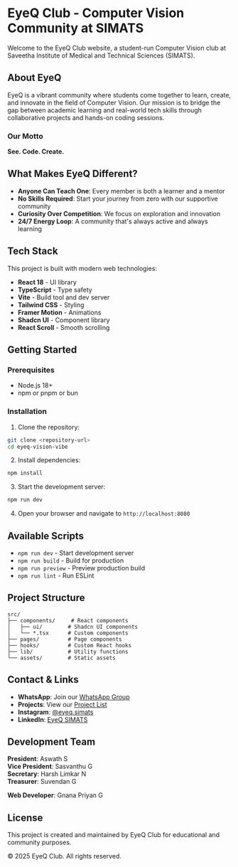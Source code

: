 # EyeQ Club - Computer Vision Community at SIMATS

Welcome to the EyeQ Club website, a student-run Computer Vision club at Saveetha Institute of Medical and Technical Sciences (SIMATS).

## About EyeQ

EyeQ is a vibrant community where students come together to learn, create, and innovate in the field of Computer Vision. Our mission is to bridge the gap between academic learning and real-world tech skills through collaborative projects and hands-on coding sessions.

### Our Motto
**See. Code. Create.**

## What Makes EyeQ Different?

- **Anyone Can Teach One**: Every member is both a learner and a mentor
- **No Skills Required**: Start your journey from zero with our supportive community
- **Curiosity Over Competition**: We focus on exploration and innovation
- **24/7 Energy Loop**: A community that's always active and always learning

## Tech Stack

This project is built with modern web technologies:

- **React 18** - UI library
- **TypeScript** - Type safety
- **Vite** - Build tool and dev server
- **Tailwind CSS** - Styling
- **Framer Motion** - Animations
- **Shadcn UI** - Component library
- **React Scroll** - Smooth scrolling

## Getting Started

### Prerequisites

- Node.js 18+ 
- npm or pnpm or bun

### Installation

1. Clone the repository:
```bash
git clone <repository-url>
cd eyeq-vision-vibe
```

2. Install dependencies:
```bash
npm install
```

3. Start the development server:
```bash
npm run dev
```

4. Open your browser and navigate to `http://localhost:8080`

## Available Scripts

- `npm run dev` - Start development server
- `npm run build` - Build for production
- `npm run preview` - Preview production build
- `npm run lint` - Run ESLint

## Project Structure

```
src/
├── components/     # React components
│   ├── ui/        # Shadcn UI components
│   └── *.tsx      # Custom components
├── pages/         # Page components
├── hooks/         # Custom React hooks
├── lib/           # Utility functions
└── assets/        # Static assets
```

## Contact & Links

- **WhatsApp**: Join our [WhatsApp Group](https://chat.whatsapp.com/GxFFprWNX4d8mOQJOTz7d1)
- **Projects**: View our [Project List](https://docs.google.com/spreadsheets/d/1EVvQ9yxCOn4SqQX_twvwdRS9951wn6fNcUI7PZdMxYQ/edit?usp=sharing)
- **Instagram**: [@eyeq.simats](https://www.instagram.com/eyeq.simats/)
- **LinkedIn**: [EyeQ SIMATS](https://www.linkedin.com/company/eyeq-simats/)

## Development Team

**President**: Aswath S  
**Vice President**: Sasvanthu G  
**Secretary**: Harsh Limkar N  
**Treasurer**: Suvendan G  

**Web Developer**: Gnana Priyan G

## License

This project is created and maintained by EyeQ Club for educational and community purposes.

© 2025 EyeQ Club. All rights reserved.
